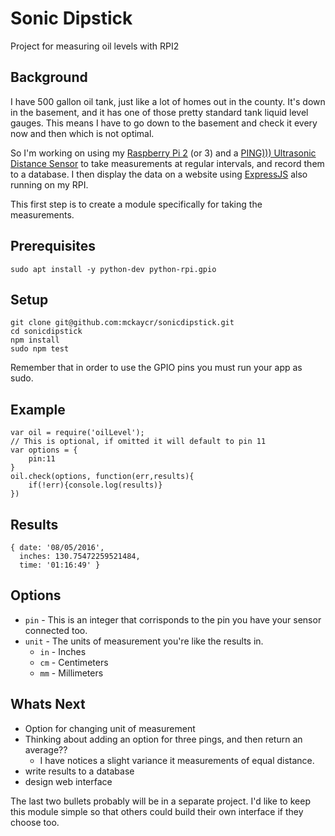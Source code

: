 # Sonic Dipstick
Project for measuring oil levels with RPI2

## Background
I have 500 gallon oil tank, just like a lot of homes out in the county.  It's down in the basement, and it has one of those pretty standard tank liquid level gauges.  This means I have to go down to the basement and check it every now and then which is not optimal.

So I'm working on using my [Raspberry Pi 2](https://www.raspberrypi.org/products/raspberry-pi-2-model-b/) (or 3) and a [PING))) Ultrasonic Distance Sensor](https://www.parallax.com/product/28015) to take measurements at regular intervals, and record them to a database.  I then display the data on a website using [ExpressJS](http://expressjs.com/) also running on my RPI.

This first step is to create a module specifically for taking the measurements.

## Prerequisites
```
sudo apt install -y python-dev python-rpi.gpio
```

## Setup
```
git clone git@github.com:mckaycr/sonicdipstick.git
cd sonicdipstick
npm install
sudo npm test
```
Remember that in order to use the GPIO pins you must run your app as sudo.
## Example
```
var oil = require('oilLevel');
// This is optional, if omitted it will default to pin 11
var options = {
	pin:11
}
oil.check(options, function(err,results){
	if(!err){console.log(results)}
})
```
## Results
```
{ date: '08/05/2016',
  inches: 130.75472259521484,
  time: '01:16:49' }
```
## Options
- `pin` - This is an integer that corrisponds to the pin you have your sensor connected too.
- `unit` - The units of measurement you're like the results in.
	- `in` - Inches
	- `cm` - Centimeters
	- `mm` - Millimeters

## Whats Next
- Option for changing unit of measurement
- Thinking about adding an option for three pings, and then return an average??
	- I have notices a slight variance it measurements of equal distance.
- write results to a database
- design web interface

The last two bullets probably will be in a separate project.  I'd like to keep this module simple so that others could build their own interface if they choose too.
